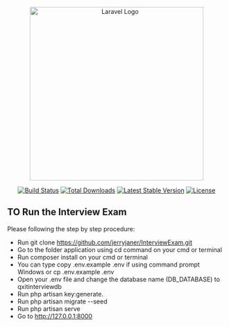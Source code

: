 <p align="center"><a href="https://laravel.com" target="_blank"><img src="https://raw.githubusercontent.com/laravel/art/master/logo-lockup/5%20SVG/2%20CMYK/1%20Full%20Color/laravel-logolockup-cmyk-red.svg" width="400" alt="Laravel Logo"></a></p>

<p align="center">
<a href="https://github.com/laravel/framework/actions"><img src="https://github.com/laravel/framework/workflows/tests/badge.svg" alt="Build Status"></a>
<a href="https://packagist.org/packages/laravel/framework"><img src="https://img.shields.io/packagist/dt/laravel/framework" alt="Total Downloads"></a>
<a href="https://packagist.org/packages/laravel/framework"><img src="https://img.shields.io/packagist/v/laravel/framework" alt="Latest Stable Version"></a>
<a href="https://packagist.org/packages/laravel/framework"><img src="https://img.shields.io/packagist/l/laravel/framework" alt="License"></a>
</p>

## TO Run the Interview Exam

Please following the step by step procedure:

- Run git clone https://github.com/jerryjaner/InterviewExam.git
- Go to the folder application using cd command on your cmd or terminal
- Run composer install on your cmd or terminal
- You can type copy .env.example .env if using command prompt Windows or cp .env.example .env
- Open your .env file and change the database name (DB_DATABASE) to qxitinterviewdb
- Run php artisan key:generate.
- Run php artisan migrate --seed
- Run php artisan serve
- Go to http://127.0.0.1:8000

